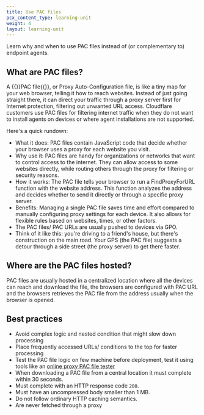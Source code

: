 ```yaml
---
title: Use PAC files
pcx_content_type: learning-unit
weight: 4
layout: learning-unit
---
```


Learn why and when to use PAC files instead of (or complementary to) endpoint agents.

## What are PAC files?

A {{<glossary-tooltip term_id="PAC file">}}PAC file{{</glossary-tooltip>}}, or Proxy Auto-Configuration file, is like a tiny map for your web browser, telling it how to reach websites. Instead of just going straight there, it can direct your traffic through a proxy server first for Internet protection, filtering out unwanted URL access. Cloudflare customers use PAC files for filtering internet traffic when they do not want to install agents on devices or where agent installations are not supported.

Here's a quick rundown:

- What it does: PAC files contain JavaScript code that decide whether your browser uses a proxy for each website you visit.
- Why use it: PAC files are handy for organizations or networks that want to control access to the internet. They can allow access to some websites directly, while routing others through the proxy for filtering or security reasons.
- How it works: The PAC file tells your browser to run a FindProxyForURL function with the website address. This function analyzes the address and decides whether to send it directly or through a specific proxy server.
- Benefits: Managing a single PAC file saves time and effort compared to manually configuring proxy settings for each device. It also allows for flexible rules based on websites, times, or other factors.
- The PAC files/ PAC URLs are usually pushed to devices via GPO.
- Think of it like this: you're driving to a friend's house, but there's construction on the main road. Your GPS (the PAC file) suggests a detour through a side street (the proxy server) to get there faster.

## Where are the PAC files hosted?

PAC files are usually hosted in a centralized location where all the devices can reach and download the file, the browsers are configured with PAC URL and the browsers retrieves the PAC file from the address usually when the browser is opened.

## Best practices

- Avoid complex logic and nested condition that might slow down processing
- Place frequently accessed URLs/ conditions to the top for faster processing
- Test the PAC file logic on few machine before deployment, test it using tools like an [online proxy PAC file tester](https://thorsen.pm/proxyforurl)
- When downloading a PAC file from a central location it must complete within 30 seconds.
- Must complete with an HTTP response code `200`.
- Must have an uncompressed body smaller than 1 MB.
- Do not follow ordinary HTTP caching semantics.
- Are never fetched through a proxy
